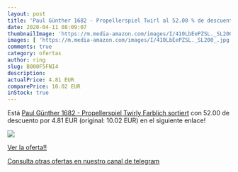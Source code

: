 ```yaml
---
layout: post
title: 'Paul Günther 1682 - Propellerspiel Twirl al 52.00 % de descuento'
date: 2020-04-11 08:09:07
thumbnailImage: 'https://m.media-amazon.com/images/I/410LbEePZSL._SL200_.jpg'
images: [ 'https://m.media-amazon.com/images/I/410LbEePZSL._SL200_.jpg' ]
comments: true
category: ofertas
author: ring
slug: B000F5FNI4
description:
actualPrice: 4.81 EUR
comparePrice: 10.02 EUR
inStock: true
---
```


Está [Paul Günther 1682 - Propellerspiel Twirly  Farblich sortiert](https://www.amazon.com/dp/B000F5FNI4/?tag=redken08-20) con 52.00 de descuento por 4.81 EUR (original: 10.02 EUR) en el siguiente enlace!

[![](https://m.media-amazon.com/images/I/410LbEePZSL._SL200_.jpg)](https://www.amazon.com/dp/B000F5FNI4/?tag=redken08-20)

[Ver la oferta!!](https://www.amazon.com/dp/B000F5FNI4/?tag=redken08-20)

[Consulta otras ofertas en nuestro canal de telegram](https://t.me/s/ofertas25)
